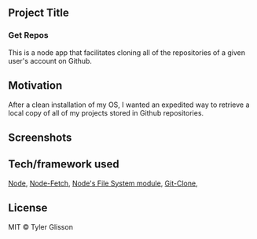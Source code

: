 ## Project Title
### Get Repos
This is a node app that facilitates cloning all of the repositories of a given user's account on Github.

## Motivation
After a clean installation of my OS, I wanted an expedited way to retrieve a local copy of all of my projects stored in Github repositories.  

<!-- ## View Live -->
<!-- [tglisson.com](https://www.tglisson.com) -->

## Screenshots
<!-- ![Screenshot of Portfolio Site](https://raw.githubusercontent.com/TylerGlisson/portfolio3/master/img/Portfolio%20Screen.png) -->

## Tech/framework used
<!-- [React](https://github.com/facebook/react), [Create React App](https://github.com/facebook/create-react-app), Javascript, HTML, CSS -->
[Node](https://nodejs.org/), [Node-Fetch](https://www.npmjs.com/package/node-fetch), [Node's File System module](https://nodejs.org/api/fs.html), [Git-Clone](https://www.npmjs.com/package/git-clone),

## License
MIT © Tyler Glisson